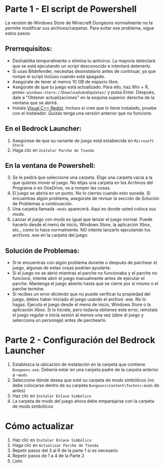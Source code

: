 ﻿# Parte 1 - El script de Powershell
La versión de Windows Store de Minecraft Dungeons normalmente no te permite modificar sus archivos/carpetas. Para evitar ese problema, sigue estos pasos:

## Prerrequisitos:
- Deshabilita temporalmente o elimina tu antivirus. La mayoría detectará que se está ejecutando un script desconocido e intentará detenerlo.
- Si usas Bitdefender, necesitas desinstalarlo antes de continuar, ya que rompe el script incluso cuando está apagado.
- Asegúrate de tener al menos 10 GB de espacio libre.
- Asegúrate de que tu juego está actualizado. Para ello, haz Win + R, pon`ms-windows-store://DownloadsAndUpdates/` y pulsa Enter. Después, dale a "Obtener actualizaciones" en la esquina superior derecha de la ventana que se abrirá.
- Instala [Visual C++ Redist](https://aka.ms/vs/16/release/vc_redist.x64.exe). Incluso si cree que lo tiene instalado, pruebe con el instalador. Quizás tenga una versión anterior que no funcione.

## En el Bedrock Launcher:
1. Asegúrese de que su variante de juego está establecida en `Microsoft Store`
3. Haga clic en `Instalar Parche de Tienda`

## En la ventana de Powershell:

3. Se le pedirá que seleccione una carpeta. Elige una carpeta vacía a la que quieres mover el juego. No elijas una carpeta en los Archivos del Programa o en OneDrive, va a romper las cosas.
4. El juego se abrirá en un punto. No lo cierres cuando esto suceda. Si encuentras algún problema, asegúrate de revisar la sección de Solución de Problemas a continuación.
5. Una carpeta llamada `~mods` aparecerá. Aquí es donde usted coloca sus mods.
7. Lanzar el juego con mods es igual que lanzar el juego normal. Puede hacerlo desde el menú de inicio, Windows Store, la aplicación Xbox, etc., como lo hace normalmente. NO intente lanzarlo ejecutando los archivos .exe en la carpeta del juego.

## Solución de Problemas:
- Si te encuentras con algún problema durante o después de parchear el juego, algunas de estas cosas podrían ayudarte.
- Si el juego no se abrió mientras el parche no funcionaba y el parche no funcionó, intente abrir el juego manualmente antes de ejecutar el parche. Mantenga el juego abierto hasta que se cierre por sí mismo o el parche termine.
- Si recibes un error diciendo que no puede verificar tu propiedad del juego, debes haber iniciado el juego usando el archivo .exe. No lo hagas. Ejecuta el juego desde el menú de inicio, Windows Store o la aplicación Xbox. Si lo hiciste, pero todavía obtienes este error, reinstala el juego regular e inicia sesión al menos una vez (abre el juego y selecciona un personaje) antes de parchearlo.

# Parte 2 - Configuración del Bedrock Launcher
1. Establezca la ubicación de instalación en la carpeta que contiene `Dungeons.exe`. Debería estar en una carpeta padre de la carpeta anterior a `~mods`
2. Seleccione dónde desea que esté su carpeta de mods simbólicos (no debe colocarse dentro de su carpeta `Dungeons\Content\Techns\~mods` de antes)
3. Haz clic en `Instalar Enlace Simbólico`
4. La carpeta de mods del juego ahora debe emparejarse con la carpeta de mods simbólicos

# Cómo actualizar
1. Haz clic en `Instalar Enlace Simbólico`
2. Haga clic en `Actualizar Parche de Tienda`
3. Repetir pasos del 3 al 6 de la parte 1 si es necesario
4. Repetir pasos de 1 a 4 de la Parte 2
5. Listo



